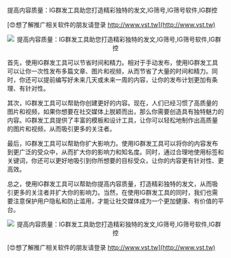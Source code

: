 提高内容质量：IG群发工具助您打造精彩独特的发文,IG筛号,IG筛号软件,IG群控

[😍想了解推广相关软件的朋友请登录 http://www.vst.tw](http://www.vst.tw)

 <center><img src="https://vst.tw/MP4/tuiguang/png/0.png" alt="提高内容质量：IG群发工具助您打造精彩独特的发文,IG筛号,IG筛号软件,IG群控"></center>

首先，使用IG群发工具可以节省时间和精力。相对于手动发布，使用IG群发工具可以让你一次性发布多篇文章、图片和视频，从而节省了大量的时间和精力。同时，你还可以提前编写好未来几天或未来一周的内容，让你的发布计划更加有条理、有针对性。

其次，IG群发工具可以帮助你创建更好的内容。现在，人们已经习惯了高质量的图片和视频，如果你想要在社交媒体上脱颖而出，那么你需要创造具有独特魅力的内容。IG群发工具提供了丰富的模板和设计工具，让你可以轻松地制作出高质量的图片和视频，从而吸引更多的关注者。

最后，IG群发工具可以帮助你扩大影响力。使用IG群发工具可以将你的内容发布到更广泛的受众中，从而扩大你的影响力和知名度。同时，通过合理地使用标签和关键词，你还可以更好地吸引到你所想要的目标受众，让你的内容更有针对性、更高效。

总之，使用IG群发工具可以帮助你提高内容质量，打造精彩独特的发文，从而吸引更多的关注者并扩大你的影响力。当然，在使用IG群发工具的同时，我们也需要注意保护用户隐私和防止滥用，才能让社交媒体成为一个更加健康、有价值的平台。

 <center><img src="https://vst.tw/MP4/tuiguang/png/7.png" alt="提高内容质量：IG群发工具助您打造精彩独特的发文,IG筛号,IG筛号软件,IG群控"></center>

[😍想了解推广相关软件的朋友请登录 http://www.vst.tw](http://www.vst.tw)



